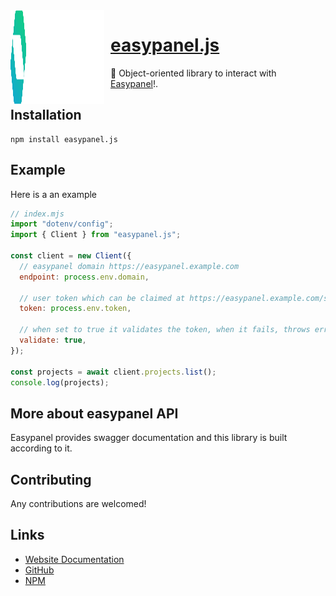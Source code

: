 <img width="150" height="150" align="left" style="float: left; margin: 0 10px 0 0;" alt="easypanel.js" src="/public/easypanel.svg">

# [easypanel.js](https://github.com/AydinTheFirst/easypanel.js)

💬 Object-oriented library to interact with [Easypanel](https://easypanel.io)!.

## Installation

```
npm install easypanel.js
```

## Example

Here is a an example

```js
// index.mjs
import "dotenv/config";
import { Client } from "easypanel.js";

const client = new Client({
  // easypanel domain https://easypanel.example.com
  endpoint: process.env.domain,

  // user token which can be claimed at https://easypanel.example.com/settings/users - Settings > Users
  token: process.env.token,

  // when set to true it validates the token, when it fails, throws error
  validate: true,
});

const projects = await client.projects.list();
console.log(projects);
```

## More about easypanel API

Easypanel provides swagger documentation and this library is built according to it.

## Contributing

Any contributions are welcomed!

## Links

- [Website Documentation](https://easypanel-js.AydinTheFirst.com)
- [GitHub](https://github.com/AydinTheFirst/easypanel.js)
- [NPM](https://www.npmjs.com/package/easypanel.js)
